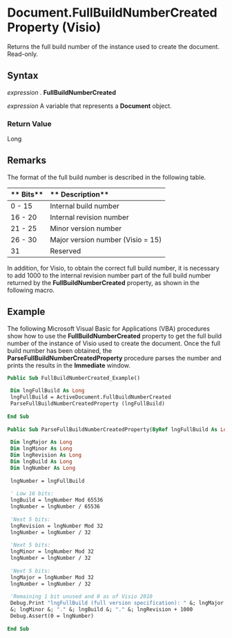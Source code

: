 
# Document.FullBuildNumberCreated Property (Visio)

Returns the full build number of the instance used to create the document. Read-only.


## Syntax

 _expression_ . **FullBuildNumberCreated**

 _expression_ A variable that represents a **Document** object.


### Return Value

Long


## Remarks

The format of the full build number is described in the following table.



|** Bits**|** Description**|
|:-----|:-----|
| 0 - 15| Internal build number|
| 16 - 20| Internal revision number|
| 21 - 25| Minor version number|
| 26 - 30| Major version number (Visio = 15)|
| 31| Reserved|
In addition, for Visio, to obtain the correct full build number, it is necessary to add 1000 to the internal revision number part of the full build number returned by the  **FullBuildNumberCreated** property, as shown in the following macro.


## Example

The following Microsoft Visual Basic for Applications (VBA) procedures show how to use the  **FullBuildNumberCreated** property to get the full build number of the instance of Visio used to create the document. Once the full build number has been obtained, the **ParseFullBuildNumberCreatedProperty** procedure parses the number and prints the results in the **Immediate** window.


```vb
Public Sub FullBuildNumberCreated_Example() 
 
 Dim lngFullBuild As Long 
 lngFullBuild = ActiveDocument.FullBuildNumberCreated 
 ParseFullBuildNumberCreatedProperty (lngFullBuild) 
 
End Sub 
 
Public Sub ParseFullBuildNumberCreatedProperty(ByRef lngFullBuild As Long) 
 
 Dim lngMajor As Long 
 Dim lngMinor As Long 
 Dim lngRevision As Long 
 Dim lngBuild As Long 
 Dim lngNumber As Long 
 
 lngNumber = lngFullBuild 
 
 ' Low 16 bits: 
 lngBuild = lngNumber Mod 65536 
 lngNumber = lngNumber / 65536 
 
 'Next 5 bits: 
 lngRevision = lngNumber Mod 32 
 lngNumber = lngNumber / 32 
 
 'Next 5 bits: 
 lngMinor = lngNumber Mod 32 
 lngNumber = lngNumber / 32 
 
 'Next 5 bits: 
 lngMajor = lngNumber Mod 32 
 lngNumber = lngNumber / 32 
 
 'Remaining 1 bit unused and 0 as of Visio 2010 
 Debug.Print "lngFullBuild (full version specification): " &; lngMajor &; "." _ 
 &; lngMinor &; "." &; lngBuild &; "." &; lngRevision + 1000 
 Debug.Assert(0 = lngNumber) 
 
End Sub
```

